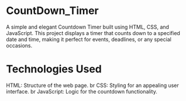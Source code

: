 # CountDown_Timer
A simple and elegant Countdown Timer built using HTML, CSS, and JavaScript. This project displays a timer that counts down to a specified date and time, making it perfect for events, deadlines, or any special occasions.

# Technologies Used
HTML: Structure of the web page.
br
CSS: Styling for an appealing user interface.
br
JavaScript: Logic for the countdown functionality.
